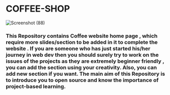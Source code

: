 # COFFEE-SHOP
![Screenshot (88)](https://user-images.githubusercontent.com/84792579/206011451-25c41050-e0c6-437d-9cfe-d9379d165442.png)

### This Repository contains Coffee website home page , which require more slides/section to be added in it to complete the website . If you are someone who has just started his/her journey in web dev then you should surely try to work on the issues of the projects as they are extremely beginner friendly , you can add the section using your creativity. Also, you can add new section if you want. The main aim of this Repository is to introduce you to open source and know the importance of project-based learning.
